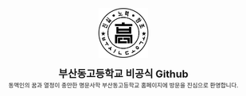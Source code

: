 <br />
<br />

<div align="center">

<a href="http://donggo.hs.kr"><img src="https://raw.githubusercontent.com/donggo-hs-kr/assets/main/image/image01.png" alt="부산동고등학교 로고" width="100" /></a>

<b><big><big>부산동고등학교 비공식 Github</big></big></b><br />
<small>동맥인의 꿈과 열정이 충만한 명문사학 부산동고등학교 홈페이지에 방문을 진심으로 환영합니다.</small>
</div>

<br />
<br />

